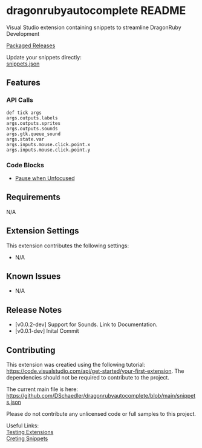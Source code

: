 # dragonrubyautocomplete README

Visual Studio extension containing snippets to streamline DragonRuby Development

[Packaged Releases](https://github.com/DSchaedler/dragonrubyautocomplete/releases)

Update your snippets directly:  
[snippets.json](https://github.com/DSchaedler/dragonrubyautocomplete/blob/main/snippets.json)

## Features

### API Calls

`def tick args`  
`args.outputs.labels`  
`args.outputs.sprites`  
`args.outputs.sounds`  
`args.gtk.queue_sound`  
`args.state.var`  
`args.inputs.mouse.click.point.x`  
`args.inputs.mouse.click.point.y`  

### Code Blocks

* [Pause when Unfocused](https://docs.dragonruby.org/#/guides/deploying-to-itch?id=consider-adding-pause-when-game-is-in-background)  

## Requirements

N/A

## Extension Settings

This extension contributes the following settings:

* N/A

## Known Issues

* N/A

## Release Notes

* [v0.0.2-dev] Support for Sounds. Link to Documentation.
* [v0.0.1-dev] Inital Commit

## Contributing

This extension was creatied using the following tutorial: https://code.visualstudio.com/api/get-started/your-first-extension. The dependencies should not be required to contribute to the project.

The current main file is here: https://github.com/DSchaedler/dragonrubyautocomplete/blob/main/snippets.json

Please do not contribute any unlicensed code or full samples to this project.

Useful Links:  
[Testing Extensions](https://code.visualstudio.com/api/working-with-extensions/testing-extension)  
[Creting Snippets](https://code.visualstudio.com/docs/editor/userdefinedsnippets#_creating-your-own-snippets)  
